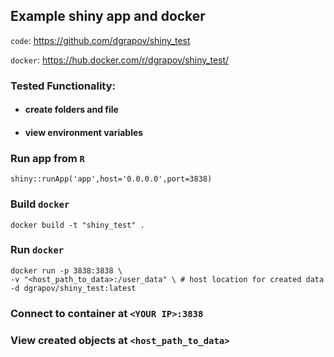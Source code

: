 ## Example shiny app and docker

`code`: https://github.com/dgrapov/shiny_test

`docker`: https://hub.docker.com/r/dgrapov/shiny_test/

### Tested Functionality:

* ####  create folders and file

* #### view environment variables


### Run app from `R`
```{r,eval=FALSE}
shiny::runApp('app',host='0.0.0.0',port=3838)
```

### Build `docker` 
```{r,eval=FALSE}
docker build -t "shiny_test" .
```

### Run `docker`
```{r,eval=FALSE}
docker run -p 3838:3838 \
-v "<host_path_to_data>:/user_data" \ # host location for created data
-d dgrapov/shiny_test:latest
```


### Connect to container at `<YOUR IP>:3838`
### View created objects at `<host_path_to_data>`